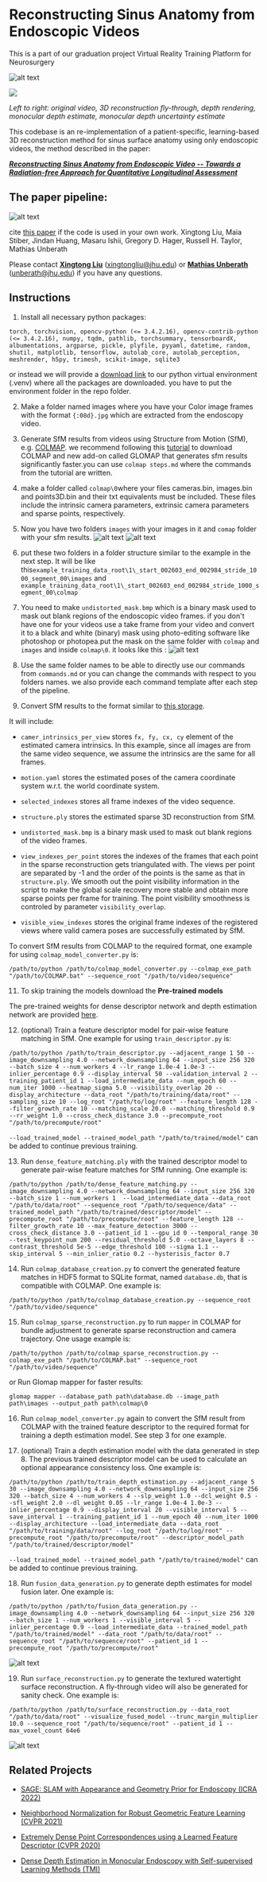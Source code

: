 # Reconstructing Sinus Anatomy from Endoscopic Videos 
This is a part of our graduation project Virtual Reality Training Platform for Neurosurgery

![alt text](gifss/image-2.png)

![](gifss/fused_mesh.gif) 

*Left to right: original video, 3D reconstruction fly-through, depth rendering, monocular depth estimate, monocular depth uncertainty estimate*

This codebase is an re-implementation of a patient-specific, learning-based 3D reconstruction method for sinus surface anatomy using only endoscopic videos, the method described in the paper:

[***Reconstructing Sinus Anatomy from Endoscopic Video -- Towards a Radiation-free Approach for Quantitative Longitudinal Assessment***](https://link.springer.com/chapter/10.1007/978-3-030-59716-0_1)

## The paper pipeline:
![alt text](gifss/image.png)



cite [this paper](https://link.springer.com/chapter/10.1007/978-3-030-59716-0_1) if the code is used in your own work.
Xingtong Liu, Maia Stiber, Jindan Huang, Masaru Ishii, Gregory D. Hager, Russell H. Taylor, Mathias Unberath



Please contact [**Xingtong Liu**](http://www.cs.jhu.edu/~xingtongl/) (xingtongliu@jhu.edu) or [**Mathias Unberath**](https://www.cs.jhu.edu/faculty/mathias-unberath/) (unberath@jhu.edu) if you have any questions.




## Instructions
1. Install all necessary python packages: 
```
torch, torchvision, opencv-python (<= 3.4.2.16), opencv-contrib-python (<= 3.4.2.16), numpy, tqdm, pathlib, torchsummary, tensorboardX, albumentations, argparse, pickle, plyfile, pyyaml, datetime, random, shutil, matplotlib, tensorflow, autolab_core, autolab_perception, meshrender, h5py, trimesh, scikit-image, sqlite3
```
or instead we will provide a [download link]() to our python virtual environment (.venv) where all the packages are downloaded.
you have to put the environment folder in the repo folder.
 
2. Make a folder named images where you have your Color image frames with the format ```{:08d}.jpg``` which are extracted from the endoscopy video. 

2. Generate SfM results from videos using Structure from Motion (SfM), e.g. [COLMAP](https://colmap.github.io/).
we recommend following this [tutorial](https://www.youtube.com/watch?v=QIxXuilEEVw) to download COLMAP and new add-on called GLOMAP that generates sfm results significantly faster.you can use ```colmap steps.md``` where the commands from the tutorial are written.
3. make a folder called ```colmap\0```where  your  files cameras.bin, images.bin and points3D.bin and their txt equivalents must be included. These files include the intrinsic camera parameters, extrinsic camera parameters and sparse points, respectively.
3. Now you have two folders ```images``` with your images in it and ```comap``` folder with your sfm results. 
![alt text](gifss/image-1.jpg)
![alt text](gifss/image-5.png)

7. put these two folders in a folder structure similar to the example in the next step. It will be like this```example_training_data_root\1\_start_002603_end_002984_stride_1000_segment_00\images```
and 
```example_training_data_root\1\_start_002603_end_002984_stride_1000_segment_00\colmap```
8. You need to make ```undistorted_mask.bmp``` which is a binary mask used to mask out blank regions of the endoscopic video frames. if you don't have one for your videos use a take frame from your video and convert it to a black and white (binary) mask using photo-editing software like photoshop or photopea.put the mask on the same folder with ```colmap``` and ```images``` and inside ```colmap\0```.
it looks like this : ![alt text](gifss/undistorted_mask.bmp)

9. Use the same folder names to be able to directly use our commands from ```commands.md``` or you can change the commands with respect to you folders names. we also provide each command template after each step of the pipeline.

10. Convert SfM results to the format similar to [this storage](https://livejohnshopkins-my.sharepoint.com/:u:/g/personal/xliu89_jh_edu/ER5ght84vKdHmdYrBpS7HCMBQn9Kl152kVTPB5R10ofKDw?e=fY85o6). 

It will include:

 - ```camer_intrinsics_per_view``` stores ```fx, fy, cx, cy``` element of the estimated camera intrinsics. In this example, since all images are from the same video sequence, we assume the intrinsics are the same for all frames. 

- ```motion.yaml``` stores the estimated poses of the camera coordinate system w.r.t. the world coordinate system. 

- ```selected_indexes``` stores all frame indexes of the video sequence.

 - ```structure.ply``` stores the estimated sparse 3D reconstruction from SfM. 

 - ```undistorted_mask.bmp``` is a binary mask used to mask out blank regions of the video frames. 

- ```view_indexes_per_point``` stores the indexes of the frames that each point in the sparse reconstruction gets triangulated with. The views per point are separated by -1 and the order of the points is the same as that in ```structure.ply```. We smooth out the point visibility information in the script to make the global scale recovery more stable and obtain more sparse points per frame for training. 
The point visibility smoothness is controled by parameter ```visibility_overlap```. 

 - ```visible_view_indexes``` stores the original frame indexes of the registered views where valid camera poses are successfully estimated by SfM.

  To convert SfM results from COLMAP to the required format, one example for using ```colmap_model_converter.py``` is:
```
/path/to/python /path/to/colmap_model_converter.py --colmap_exe_path "/path/to/COLMAP.bat" --sequence_root "/path/to/video/sequence"
```
11. To skip training the models download the **Pre-trained models**

The pre-trained weights for dense descriptor network and depth estimation network are provided [here](https://drive.google.com/file/d/1RwmxpI7kuZ7teB14EQY3u06CAV7-KsX0/view?usp=sharing).

12. (optional) Train a feature descriptor model for pair-wise feature matching in SfM. One example for using ```train_descriptor.py``` is:
```
/path/to/python /path/to/train_descriptor.py --adjacent_range 1 50 --image_downsampling 4.0 --network_downsampling 64 --input_size 256 320 --batch_size 4 --num_workers 4 --lr_range 1.0e-4 1.0e-3 --inlier_percentage 0.9 --display_interval 50 --validation_interval 2 --training_patient_id 1 --load_intermediate_data --num_epoch 60 --num_iter 1000 --heatmap_sigma 5.0 --visibility_overlap 20 --display_architecture --data_root "/path/to/training/data/root" --sampling_size 10 --log_root "/path/to/log/root" --feature_length 128 --filter_growth_rate 10 --matching_scale 20.0 --matching_threshold 0.9 --rr_weight 1.0 --cross_check_distance 3.0 --precompute_root "/path/to/precompute/root"
```
```--load_trained_model --trained_model_path "/path/to/trained/model"``` can be added to continue previous training.

13. Run ```dense_feature_matching.ply``` with the trained descriptor model to generate pair-wise feature matches for SfM running. One example is:
```
/path/to/python /path/to/dense_feature_matching.py --image_downsampling 4.0 --network_downsampling 64 --input_size 256 320 --batch_size 1 --num_workers 1  --load_intermediate_data --data_root "/path/to/data/root" --sequence_root "/path/to/sequence/data" --trained_model_path "/path/to/trained/descriptor/model" --precompute_root "/path/to/precompute/root" --feature_length 128 --filter_growth_rate 10 --max_feature_detection 3000 --cross_check_distance 3.0 --patient_id 1 --gpu_id 0 --temporal_range 30 --test_keypoint_num 200 --residual_threshold 5.0 --octave_layers 8 --contrast_threshold 5e-5 --edge_threshold 100 --sigma 1.1 --skip_interval 5 --min_inlier_ratio 0.2 --hysterisis_factor 0.7     
```

14. Run ```colmap_database_creation.py``` to convert the generated feature matches in HDF5 format to SQLite format, named ```database.db```, that is compatible with COLMAP. One example is:
```
/path/to/python /path/to/colmap_database_creation.py --sequence_root "/path/to/video/sequence"
```

15. Run ```colmap_sparse_reconstruction.py``` to run ```mapper``` in COLMAP for bundle adjustment to generate sparse reconstruction and camera trajectory. One usage example is:
```
/path/to/python /path/to/colmap_sparse_reconstruction.py --colmap_exe_path "/path/to/COLMAP.bat" --sequence_root "/path/to/video/sequence"
```
or Run Glomap  mapper  for faster results:
```
glomap mapper --database_path path\database.db --image_path path\images --output_path path\colmap\0 
```

16.  Run ```colmap_model_converter.py``` again to convert the SfM result from COLMAP with the trained feature descriptor to the required format for training a depth estimation model. See step 3 for one example.

17. (optional) Train a depth estimation model with the data generated in step 8. The previous trained descriptor model can be used to calculate an optional appearance consistency loss. One example is:
```
/path/to/python /path/to/train_depth_estimation.py --adjacent_range 5 30 --image_downsampling 4.0 --network_downsampling 64 --input_size 256 320 --batch_size 4 --num_workers 4 --slp_weight 1.0 --dcl_weight 0.5 --sfl_weight 2.0 --dl_weight 0.05 --lr_range 1.0e-4 1.0e-3 --inlier_percentage 0.9 --display_interval 20 --visible_interval 5 --save_interval 1 --training_patient_id 1 --num_epoch 40 --num_iter 1000 --display_architecture --load_intermediate_data --data_root "/path/to/training/data/root" --log_root "/path/to/log/root" --precompute_root "/path/to/precompute/root" --descriptor_model_path "/path/to/trained/descriptor/model"
```
```--load_trained_model --trained_model_path "/path/to/trained/model"``` can be added to continue previous training.

18. Run ```fusion_data_generation.py``` to generate depth estimates for model fusion later. One example is:
```
/path/to/python /path/to/fusion_data_generation.py --image_downsampling 4.0 --network_downsampling 64 --input_size 256 320 --batch_size 1 --num_workers 1 --visible_interval 5 --inlier_percentage 0.9 --load_intermediate_data --trained_model_path "/path/to/trained/model" --data_root "/path/to/data/root" --sequence_root "/path/to/sequence/root" --patient_id 1 --precompute_root "/path/to/precompute/root"
```
![alt text](gifss/image-3.png)

19. Run ```surface_reconstruction.py``` to generate the textured watertight surface reconstruction. A fly-through video will also be generated for sanity check. One example is:
```
/path/to/python /path/to/surface_reconstruction.py --data_root "/path/to/data/root" --visualize_fused_model --trunc_margin_multiplier 10.0 --sequence_root "/path/to/sequence/root" --patient_id 1 --max_voxel_count 64e6
```


![alt text](gifss/image-4.png)



















## Related Projects

- [SAGE: SLAM with Appearance and Geometry Prior for Endoscopy (ICRA 2022)](https://github.com/lppllppl920/SAGE-SLAM)

- [Neighborhood Normalization for Robust Geometric Feature Learning (CVPR 2021)](https://github.com/lppllppl920/NeighborhoodNormalization-Pytorch)

- [Extremely Dense Point Correspondences using a Learned Feature Descriptor (CVPR 2020)](https://github.com/lppllppl920/DenseDescriptorLearning-Pytorch)

- [Dense Depth Estimation in Monocular Endoscopy with Self-supervised Learning Methods (TMI)](https://github.com/lppllppl920/EndoscopyDepthEstimation-Pytorch)
